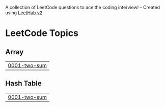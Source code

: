A collection of LeetCode questions to ace the coding interview! - Created using [LeetHub v2](https://github.com/arunbhardwaj/LeetHub-2.0)
<!---LeetCode Topics Start-->
# LeetCode Topics
## Array
|  |
| ------- |
| [0001-two-sum](https://github.com/Riya2929/LeetCode/tree/master/0001-two-sum) |
## Hash Table
|  |
| ------- |
| [0001-two-sum](https://github.com/Riya2929/LeetCode/tree/master/0001-two-sum) |
<!---LeetCode Topics End-->